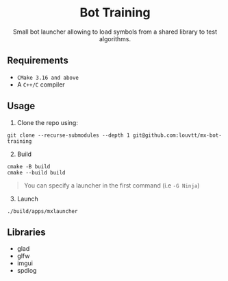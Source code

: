 <div align="center">

# Bot Training

Small bot launcher allowing to load symbols from a shared library to test algorithms.

</div>

## Requirements

- `CMake 3.16 and above`
- A `C++/C` compiler

## Usage

1) Clone the repo using: 
```
git clone --recurse-submodules --depth 1 git@github.com:louvtt/mx-bot-training
```

2) Build
```
cmake -B build
cmake --build build
```
> You can specify a launcher in the first command (i.e `-G Ninja`)

3) Launch

```
./build/apps/mxlauncher
```


## Libraries

- glad
- glfw
- imgui
- spdlog